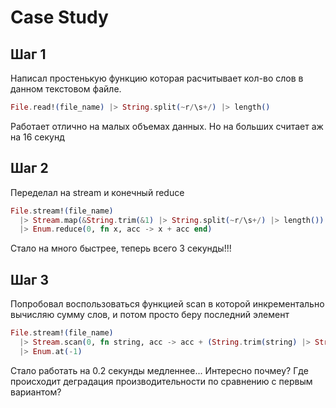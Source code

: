 # Case Study

## Шаг 1

Написал простенькую функцию которая расчитывает кол-во слов в данном текстовом файле.
```elixir
File.read!(file_name) |> String.split(~r/\s+/) |> length()
```
Работает отлично на малых объемах данных. Но на больших считает аж на 16 секунд

## Шаг 2

Переделал на stream и конечный reduce
```elixir
File.stream!(file_name)
  |> Stream.map(&String.trim(&1) |> String.split(~r/\s+/) |> length())
  |> Enum.reduce(0, fn x, acc -> x + acc end)
```

Стало на много быстрее, теперь всего 3 секунды!!!

## Шаг 3

Попробовал воспользоваться функцией scan в которой инкрементально вычисляю сумму слов, и потом просто беру последний элемент
```elixir
File.stream!(file_name)
  |> Stream.scan(0, fn string, acc -> acc + (String.trim(string) |> String.split(~r/\s+/) |> length()) end)
  |> Enum.at(-1)
```

Стало работать на 0.2 секунды медленнее... Интересно почмеу? Где происходит деградация производительности по сравнению с первым вариантом?
